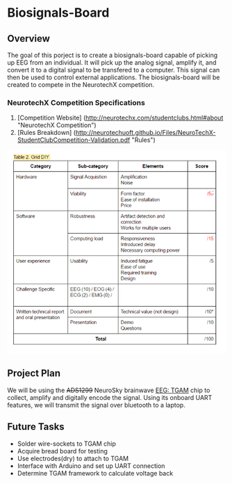 # Biosignals-Board

## Overview

The goal of this porject is to create a biosignals-board capable of picking up EEG from an individual. It will pick up the analog signal, amplify it, and convert it to a digital signal to be transfered to a computer. This signal can then be used to control external applications. The biosignals-board will be created to compete in the NeurotechX competition.

### NeurotechX Competition Specifications

1. [Competition Website] (http://neurotechx.com/studentclubs.html#about "NeurotechX Competition")
2. [Rules Breakdown] (http://neurotechuoft.github.io/Files/NeuroTechX-StudentClubCompetition-Validation.pdf "Rules")  

![alt text](./Resources/CompetitionRubric/DIY.png)

## Project Plan

We will be using the ~~ADS1299~~ NeuroSky brainwave [EEG: TGAM] chip to collect, amplify and digitally encode the signal. Using its onboard UART features, we will transmit the signal over bluetooth to a laptop.

[EEG: TGAM]: ./TGAM/


## Future Tasks
* Solder wire-sockets to TGAM chip
* Acquire bread board for testing
* Use electrodes(dry) to attach to TGAM
* Interface with Arduino and set up UART connection
* Determine TGAM framework to calculate voltage back
